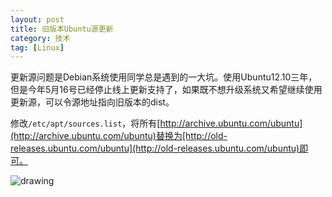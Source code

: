 ```yaml
---
layout: post
title: 旧版本Ubuntu源更新
category: 技术
tag: [Linux]
---
```


更新源问题是Debian系统使用同学总是遇到的一大坑。使用Ubuntu12.10三年，但是今年5月16号已经停止线上更新支持了，如果既不想升级系统又希望继续使用更新源，可以令源地址指向旧版本的dist。

<!--break-->

修改`/etc/apt/sources.list`，将所有[http://archive.ubuntu.com/ubuntu](http://archive.ubuntu.com/ubuntu)替换为[http://old-releases.ubuntu.com/ubuntu](http://old-releases.ubuntu.com/ubuntu)即可。

![drawing]({{site:url}}/assets/images/posts/2014-10-31-ubuntu_old_version_source/sources.PNG)